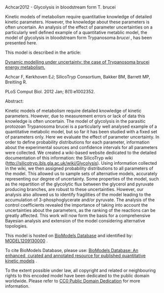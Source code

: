 

Achcar2012 - Glycolysis in bloodstream form T. brucei

Kinetic models of metabolism require quantitative knowledge of detailed
kinetic parameters. However, the knowledge about these parameters is often
uncertain. An analysis of the effect of parameter uncertainties on a
particularly well defined example of a quantitative metablic model, the model
of glycolysis in bloodstream form Trypanosoma _brucei_ , has been presented
here.

This model is described in the article:

[Dynamic modelling under uncertainty: the case of Trypanosoma brucei energy
metabolism.](http://identifiers.org/pubmed/22379410)

Achcar F, Kerkhoven EJ; SilicoTryp Consortium, Bakker BM, Barrett MP,
Breitling R.

PLoS Comput Biol. 2012 Jan; 8(1):e1002352.

Abstract:

Kinetic models of metabolism require detailed knowledge of kinetic parameters.
However, due to measurement errors or lack of data this knowledge is often
uncertain. The model of glycolysis in the parasitic protozoan Trypanosoma
brucei is a particularly well analysed example of a quantitative metabolic
model, but so far it has been studied with a fixed set of parameters only.
Here we evaluate the effect of parameter uncertainty. In order to define
probability distributions for each parameter, information about the
experimental sources and confidence intervals for all parameters were
collected. We created a wiki-based website dedicated to the detailed
documentation of this information: the SilicoTryp wiki
(http://silicotryp.ibls.gla.ac.uk/wiki/Glycolysis). Using information
collected in the wiki, we then assigned probability distributions to all
parameters of the model. This allowed us to sample sets of alternative models,
accurately representing our degree of uncertainty. Some properties of the
model, such as the repartition of the glycolytic flux between the glycerol and
pyruvate producing branches, are robust to these uncertainties. However, our
analysis also allowed us to identify fragilities of the model leading to the
accumulation of 3-phosphoglycerate and/or pyruvate. The analysis of the
control coefficients revealed the importance of taking into account the
uncertainties about the parameters, as the ranking of the reactions can be
greatly affected. This work will now form the basis for a comprehensive
Bayesian analysis and extension of the model considering alternative
topologies.

This model is hosted on [BioModels Database](http://www.ebi.ac.uk/biomodels/)
and identified by:
[MODEL1209130000](http://identifiers.org/biomodels.db/MODEL1209130000) .

To cite BioModels Database, please use: [BioModels Database: An enhanced,
curated and annotated resource for published quantitative kinetic
models](http://identifiers.org/pubmed/20587024) .

To the extent possible under law, all copyright and related or neighbouring
rights to this encoded model have been dedicated to the public domain
worldwide. Please refer to [CC0 Public Domain
Dedication](http://creativecommons.org/publicdomain/zero/1.0/) for more
information.

